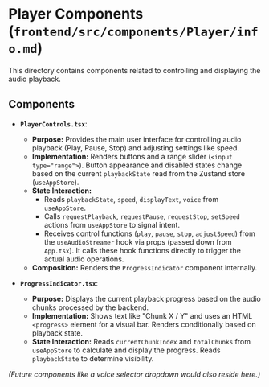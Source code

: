# Player Components (`frontend/src/components/Player/info.md`)

This directory contains components related to controlling and displaying the audio playback.

## Components

*   **`PlayerControls.tsx`**:
    *   **Purpose:** Provides the main user interface for controlling audio playback (Play, Pause, Stop) and adjusting settings like speed.
    *   **Implementation:** Renders buttons and a range slider (`<input type="range">`). Button appearance and disabled states change based on the current `playbackState` read from the Zustand store (`useAppStore`).
    *   **State Interaction:**
        *   Reads `playbackState`, `speed`, `displayText`, `voice` from `useAppStore`.
        *   Calls `requestPlayback`, `requestPause`, `requestStop`, `setSpeed` actions from `useAppStore` to signal intent.
        *   Receives control functions (`play`, `pause`, `stop`, `adjustSpeed`) from the `useAudioStreamer` hook via props (passed down from `App.tsx`). It calls these hook functions directly to trigger the actual audio operations.
    *   **Composition:** Renders the `ProgressIndicator` component internally.

*   **`ProgressIndicator.tsx`**:
    *   **Purpose:** Displays the current playback progress based on the audio chunks processed by the backend.
    *   **Implementation:** Shows text like "Chunk X / Y" and uses an HTML `<progress>` element for a visual bar. Renders conditionally based on playback state.
    *   **State Interaction:** Reads `currentChunkIndex` and `totalChunks` from `useAppStore` to calculate and display the progress. Reads `playbackState` to determine visibility.

*(Future components like a voice selector dropdown would also reside here.)*
